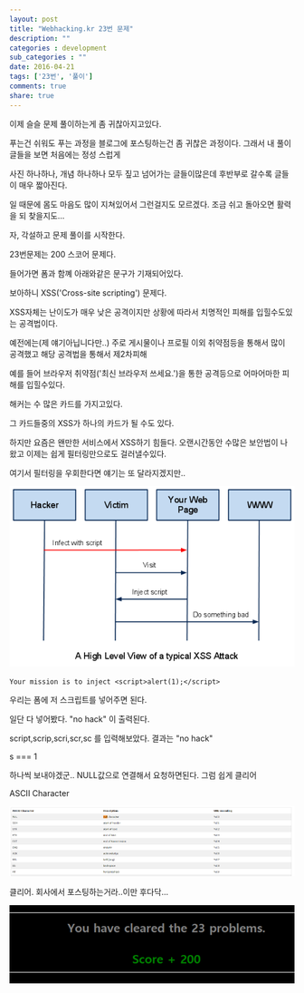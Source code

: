 ```yaml
---
layout: post
title: "Webhacking.kr 23번 문제"
description: ""
categories : development
sub_categories : ""
date: 2016-04-21
tags: ['23번', '풀이']
comments: true
share: true
---
```


이제 슬슬 문제 풀이하는게 좀 귀찮아지고있다.

푸는건 쉬워도 푸는 과정을 블로그에 포스팅하는건 좀 귀찮은 과정이다. 그래서 내 풀이글들을 보면 처음에는 정성 스럽게

사진 하나하나, 개념 하나하나 모두 짚고 넘어가는 글들이많은데 후반부로 갈수록 글들이 매우 짧아진다.

일 때문에 몸도 마음도 많이 지쳐있어서 그런걸지도 모르겠다. 조금 쉬고 돌아오면 활력을 되 찾을지도...

자, 각설하고 문제 풀이를 시작한다.

  

23번문제는 200 스코어 문제다.

들어가면 폼과 함꼐 아래와같은 문구가 기재되어있다.

보아하니 XSS('Cross-site scripting') 문제다.

XSS자체는 난이도가 매우 낮은 공격이지만 상황에 따라서 치명적인 피해를 입힐수도있는 공격법이다.

예전에는(제 얘기아닙니다만..) 주로 게시물이나 프로필 이외 취약점등을 통해서 많이 공격했고 해당 공격법을 통해서 제2차피해

예를 들어 브라우저 취약점('최신 브라우저 쓰세요.')을 통한 공격등으로 어마어마한 피해를 입힐수있다.

  

해커는 수 많은 카드를 가지고있다.

그 카드들중의 XSS가 하나의 카드가 될 수도 있다.

하지만 요즘은 왠만한 서비스에서 XSS하기 힘들다. 오랜시간동안 수많은 보안법이 나왔고 이제는 쉽게 필터링만으로도 걸러낼수있다.

여기서 필터링을 우회한다면 얘기는 또 달라지겠지만..

  

  

  

![](/assets/images/posts/597/2208704F571898F016BCA4.PNG)

  

  

  

`Your mission is to inject <script>alert(1);</script>`

  

우리는 폼에 저 스크립트를 넣어주면 된다.

일단 다 넣어봤다. "no hack" 이 출력된다.

script,scrip,scri,scr,sc 를 입력해보았다. 결과는 "no hack"

s === 1

하나씩 보내야겠군.. NULL값으로 연결해서 요청하면된다. 그럼 쉽게 클리어

  

ASCII Character

  

![](/assets/images/posts/597/215761505718A0A223DDD5.PNG)

  

  

  

  

클리어. 회사에서 포스팅하는거라..이만 후다닥...

  

![](/assets/images/posts/597/2133874A57189D6E2E0AF4.PNG)

  

